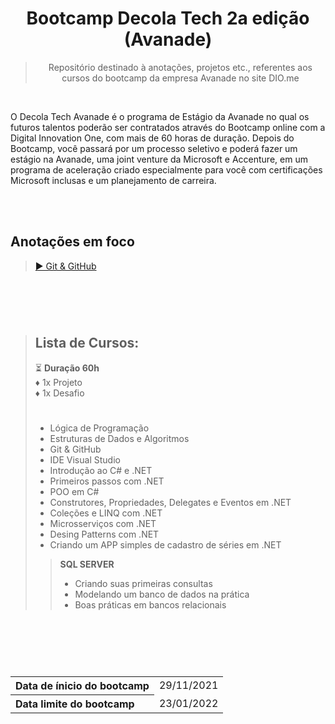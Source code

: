 <div align="center">
  
# Bootcamp Decola Tech 2a edição  (Avanade)
> Repositório destinado à anotações, projetos etc., referentes aos cursos do bootcamp da empresa Avanade no site DIO.me
</div> 
  
<br>

O Decola Tech Avanade é o programa de Estágio da Avanade no qual os futuros talentos poderão ser contratados através do Bootcamp online com a Digital Innovation One, com mais de 60 horas de duração. Depois do Bootcamp, você passará por um processo seletivo e poderá fazer um estágio na Avanade, uma joint venture da Microsoft e Accenture, em um programa de aceleração criado especialmente para você com certificações Microsoft inclusas e um planejamento de carreira.

<br>
<br>

## Anotações em foco
> <a href="https://github.com/Delgado-tech/dio-bootcamp-avanade-projetos/blob/main/Aulas/Git%20%26%20GitHub.md#header"> ▶ Git & GitHub </a>

#

<br>
<br>

> ## Lista de Cursos:
> ⏳ **Duração 60h** <br>
> ♦ 1x Projeto <br>
> ♦ 1x Desafio
> #
> - Lógica de Programação
> - Estruturas de Dados e Algoritmos
> - Git & GitHub
> - IDE Visual Studio
> - Introdução ao C# e .NET
> - Primeiros passos com .NET 
> - POO em C#
> - Construtores, Propriedades, Delegates e Eventos em .NET
> - Coleções e LINQ com .NET
> - Microsserviços com .NET
> - Desing Patterns com .NET
> - Criando um APP simples de cadastro de séries em .NET
> > **SQL SERVER**
> > + Criando suas primeiras consultas
> > + Modelando um banco de dados na prática
> > + Boas práticas em bancos relacionais

#

<br>
<br>
<br>


  
<!----------------------------------------------- Tabela Datas -->
<table>
  <tr>
    <th align="left">Data de ínicio do bootcamp</th>
    <td>29/11/2021</td>
  </tr>
  <tr>
    <th align="left">Data limite do bootcamp</th>
    <td>23/01/2022</td>
  </tr>
</table>
<!---------------------------------------------------------------->
  

